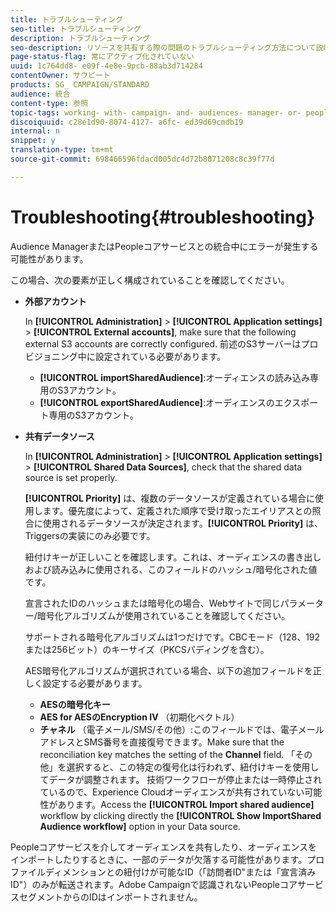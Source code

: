 ```yaml
---
title: トラブルシューティング
seo-title: トラブルシューティング
description: トラブルシューティング
seo-description: リソースを共有する際の問題のトラブルシューティング方法について説明します。
page-status-flag: 常にアクティブ化されていない
uuid: 1c764dd8- e09f-4e8e-9pcb-88ab3d714284
contentOwner: サウビート
products: SG_ CAMPAIGN/STANDARD
audience: 統合
content-type: 参照
topic-tags: working- with- campaign- and- audiences- manager- or- people- core- service
discoiquuid: c28e1d90-8074-4127- a6fc- ed39d69cmdb19
internal: n
snippet: y
translation-type: tm+mt
source-git-commit: 698466596fdacd005dc4d72b8071208c8c39f77d

---
```



# Troubleshooting{#troubleshooting}

Audience ManagerまたはPeopleコアサービスとの統合中にエラーが発生する可能性があります。

この場合、次の要素が正しく構成されていることを確認してください。

* **外部アカウント**

   In **[!UICONTROL Administration]** &gt; **[!UICONTROL Application settings]** &gt; **[!UICONTROL External accounts]**, make sure that the following external S3 accounts are correctly configured. 前述のS3サーバーはプロビジョニング中に設定されている必要があります。

   * **[!UICONTROL importSharedAudience]**:オーディエンスの読み込み専用のS3アカウント。
   * **[!UICONTROL exportSharedAudience]**:オーディエンスのエクスポート専用のS3アカウント。

* **共有データソース**

   In **[!UICONTROL Administration]** &gt; **[!UICONTROL Application settings]** &gt; **[!UICONTROL Shared Data Sources]**, check that the shared data source is set properly.

   **[!UICONTROL Priority]** は、複数のデータソースが定義されている場合に使用します。優先度によって、定義された順序で受け取ったエイリアスとの照合に使用されるデータソースが決定されます。**[!UICONTROL Priority]** は、Triggersの実装にのみ必要です。

   紐付けキーが正しいことを確認します。これは、オーディエンスの書き出しおよび読み込みに使用される、このフィールドのハッシュ/暗号化された値です。

   宣言されたIDのハッシュまたは暗号化の場合、Webサイトで同じパラメーター/暗号化アルゴリズムが使用されていることを確認してください。

   サポートされる暗号化アルゴリズムは1つだけです。CBCモード（128、192または256ビット）のキーサイズ（PKCSパディングを含む）。

   AES暗号化アルゴリズムが選択されている場合、以下の追加フィールドを正しく設定する必要があります。

   * **AESの暗号化キー**
   * **AES for AESのEncryption IV** （初期化ベクトル）
   * **チャネル** （電子メール/SMS/その他）:このフィールドでは、電子メールアドレスとSMS番号を直接復号できます。Make sure that the reconciliation key matches the setting of the **Channel** field. 「その他」を選択すると、この特定の復号化は行われず、紐付けキーを使用してデータが調整されます。
   技術ワークフローが停止または一時停止されているので、Experience Cloudオーディエンスが共有されていない可能性があります。Access the **[!UICONTROL Import shared audience]** workflow by clicking directly the **[!UICONTROL Show ImportShared Audience workflow]** option in your Data source.

Peopleコアサービスを介してオーディエンスを共有したり、オーディエンスをインポートしたりするときに、一部のデータが欠落する可能性があります。プロファイルディメンションとの紐付けが可能なID（「訪問者ID"または「宣言済みID"）のみが転送されます。Adobe Campaignで認識されないPeopleコアサービスセグメントからのIDはインポートされません。
